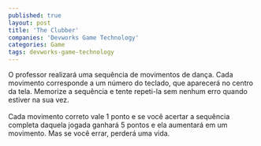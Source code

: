```yaml
---
published: true
layout: post
title: 'The Clubber'
companies: 'Devworks Game Technology'
categories: Game
tags: devworks-game-technology
---
```

O professor realizará uma sequência de movimentos de dança. Cada movimento corresponde a um número do teclado, que aparecerá no centro da tela. Memorize a sequência e tente repeti-la sem nenhum erro quando estiver na sua vez. <br /><br />Cada movimento correto vale 1 ponto e se você acertar a sequência completa daquela jogada ganhará 5 pontos e ela aumentará em um movimento. Mas se você errar, perderá uma vida.